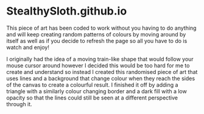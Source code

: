 # StealthySloth.github.io

This piece of art has been coded to work without you having to do anything and
will keep creating random patterns of colours by moving around by itself as well
as if you decide to refresh the page so all you have to do is watch and enjoy!

I originally had the idea of a moving train-like shape that would follow your
mouse cursor around however I decided this would be too hard for me to create
and understand so instead I created this randomised piece of art that uses lines
and a background that change colour when they reach the sides of the canvas to
create a colourful result. I finished it off by adding a triangle with a
similarly colour changing border and a dark fill with a low opacity so that the
lines could still be seen at a different perspective through it.
